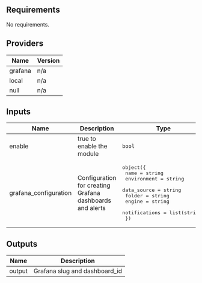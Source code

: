 ## Requirements

No requirements.

## Providers

| Name | Version |
|------|---------|
| grafana | n/a |
| local | n/a |
| null | n/a |

## Inputs

| Name | Description | Type | Default | Required |
|------|-------------|------|---------|:--------:|
| enable | true to enable the module | `bool` | `false` | no |
| grafana\_configuration | Configuration for creating Grafana dashboards and alerts | <pre>object({<br>    name          = string<br>    environment   = string<br>    data_source   = string<br>    folder        = string<br>    engine        = string<br>    notifications = list(string)<br>  })</pre> | n/a | yes |

## Outputs

| Name | Description |
|------|-------------|
| output | Grafana slug and dashboard\_id |
